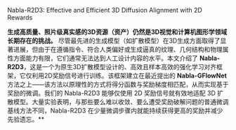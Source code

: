 Nabla-R2D3: Effective and Efficient 3D Diffusion Alignment with 2D Rewards


**生成高质量、照片级真实感的3D资源（资产）仍然是3D视觉和计算机图形学领域长期存在的挑战。** 尽管最先进的生成模型（如扩散模型）在3D生成方面取得了显著进展，但由于在遵循指令、符合人类偏好或生成逼真的纹理、几何结构和物理属性方面能力有限，它们通常无法达到人工设计内容的水平。本文介绍了 **Nabla-R2D3**，这是一个为原生3D扩散模型设计的、高效且样本高效的强化学习对齐框架，它仅利用2D奖励信号进行训练。该框架建立在最近提出的 **Nabla-GFlowNet** 方法之上——该方法以原理性的方式将得分函数与奖励梯度相匹配，从而实现基于奖励的微调。我们的 Nabla-R2D3 能够仅使用 2D 奖励信号就有效地适配 3D 扩散模型。大量实验表明，与那些要么难以收敛、要么遭受奖励破解问题的普通微调基线方法不同，Nabla-R2D3 在少量微调步骤内就能持续获得更高的奖励并减少先验遗忘。**     